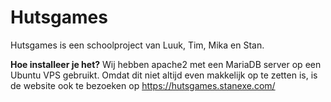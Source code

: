 # **Hutsgames**

Hutsgames is een schoolproject van Luuk, Tim, Mika en Stan.

**Hoe installeer je het?**
Wij hebben apache2 met een MariaDB server op een Ubuntu VPS gebruikt.
Omdat dit niet altijd even makkelijk op te zetten is, is de website ook te bezoeken op https://hutsgames.stanexe.com/
